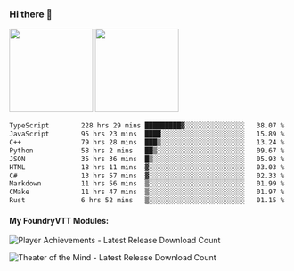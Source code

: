 ### Hi there 👋

<img height="150em" src="https://github-readme-stats.vercel.app/api?username=EddieDover&count_private=true&include_all_commits=true&show_icons=true&theme=dracula&hide_border=false&rank_icon=percentile"/>
<img height="150em" src="https://github-readme-stats.vercel.app/api/top-langs/?username=EddieDover&theme=dracula&hide_border=false&&layout=compact&langs_count=20" />

<!--START_SECTION:waka-->

```txt
TypeScript        228 hrs 29 mins █████████▓░░░░░░░░░░░░░░░   38.07 %
JavaScript        95 hrs 23 mins  ████░░░░░░░░░░░░░░░░░░░░░   15.89 %
C++               79 hrs 28 mins  ███▒░░░░░░░░░░░░░░░░░░░░░   13.24 %
Python            58 hrs 2 mins   ██▒░░░░░░░░░░░░░░░░░░░░░░   09.67 %
JSON              35 hrs 36 mins  █▒░░░░░░░░░░░░░░░░░░░░░░░   05.93 %
HTML              18 hrs 11 mins  ▓░░░░░░░░░░░░░░░░░░░░░░░░   03.03 %
C#                13 hrs 57 mins  ▓░░░░░░░░░░░░░░░░░░░░░░░░   02.33 %
Markdown          11 hrs 56 mins  ▒░░░░░░░░░░░░░░░░░░░░░░░░   01.99 %
CMake             11 hrs 47 mins  ▒░░░░░░░░░░░░░░░░░░░░░░░░   01.97 %
Rust              6 hrs 52 mins   ▒░░░░░░░░░░░░░░░░░░░░░░░░   01.15 %
```

<!--END_SECTION:waka-->

#### My FoundryVTT Modules:

  ![Player Achievements - Latest Release Download Count](https://img.shields.io/badge/dynamic/json?label=Player%20Achievements%20-%20Downloads@latest&query=assets%5B1%5D.download_count&url=https%3A%2F%2Fapi.github.com%2Frepos%2FEddieDover%2Ffvtt-player-achievements%2Freleases%2Flatest)

  ![Theater of the Mind - Latest Release Download Count](https://img.shields.io/badge/dynamic/json?label=Theater%20Of%20The%20Mind%20-%20Downloads@latest&query=assets%5B1%5D.download_count&url=https%3A%2F%2Fapi.github.com%2Frepos%2FEddieDover%2Ftheater-of-the-mind%2Freleases%2Flatest)

<a rel="me" href="https://techhub.social/@EddieDover"></a>
